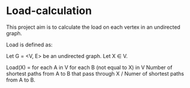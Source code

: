 # Load-calculation

This project aim is to calculate the load on each vertex in an undirected graph.

Load is defined as: 

Let G = <V, E> be an undirected graph. Let X ∈ V. 

Load(X) = 
 for each A in V
  for each B (not equal to X) in V
    Number of shortest paths from A to B that pass through X / Numer of shortest paths from A to B. 
